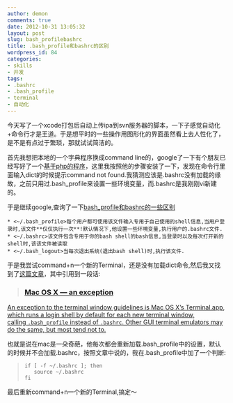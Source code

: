 ```yaml
---
author: demon
comments: true
date: 2012-10-31 13:05:32
layout: post
slug: bash_profilebashrc
title: .bash_profile和bashrc的区别
wordpress_id: 84
categories:
- skills
- 开发
tags:
- .bashrc
- .bash_profile
- terminal
- 自动化
---
```


今天写了一个xcode打包后自动上传ipa到svn服务器的脚本，一下子感觉自动化+命令行才是王道。于是想平时的一些操作用图形化的界面虽然看上去人性化了，是不是有点过于繁琐，那就试试简洁的。

首先我想把本地的一个字典程序换成command line的，google了一下有个朋友已经写好了一个[基于php的程序](http://code.google.com/p/chinese-dictionary/wiki/install)，这里我按照他的步骤安装了一下，发现在命令行里面输入dict的时候提示command not found.我猜测应该是.bashrc没有加载的缘故，之前只用过.bash_profile来设置一些环境变量，而.bashrc是我刚刚vi新建的。

于是继续google,查询了一下[bash_profile和bashrc的一些区别](http://linux.chinaunix.net/doc/system/2005-02-03/1084.shtml)
	
	* <~/.bash_profile>每个用户都可使用该文件输入专用于自己使用的shell信息,当用户登录时,该文件**仅仅执行一次**!默认情况下,他设置一些环境变量,执行用户的.bashrc文件.
	* <~/.bashrc>该文件包含专用于你的bash shell的bash信息,当登录时以及每次打开新的shell时,该该文件被读取
	* <~/.bash_logout>当每次退出系统(退出bash shell)时,执行该文件.


于是我尝试command+n一个新的Terminal，还是没有加载dict命令,然后我又找到了[这篇文章](http://coder.aqualuna.me/2012/03/bashrc-in-mac-terminal-os-x-lion.html)，其中引用到一段话:

> 
> ### [Mac OS X — an exception](http://www.joshstaiger.org/archives/2005/07/bash_profile_vs.html)
> 
> 
[An exception to the terminal window guidelines is Mac OS X’s Terminal.app, which runs a login shell by default for each new terminal window, calling `.bash_profile` instead of `.bashrc`. Other GUI terminal emulators may do the same, but most tend not to.](http://www.joshstaiger.org/archives/2005/07/bash_profile_vs.html)


也就是说在mac是一朵奇葩，他每次都会重新加载.bash_profile中的设置，默认的时候并不会加载.bashrc，按照文章中说的，我在.bash_profile中加了一个判断:

>     
>     if [ -f ~/.bashrc ]; then
>        source ~/.bashrc
>     fi
>  

最后重新command+n一个新的Terminal,搞定～
